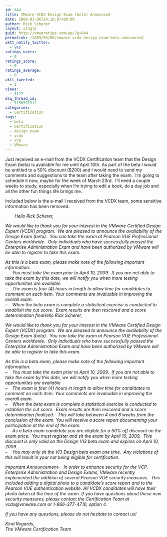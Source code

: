 ```yaml
---
id: 644
title: VMware VCDX Design Exam (beta) Announced
date: 2009-03-06T14:16:07+00:00
author: Rick Scherer
layout: single
guid: http://vmwaretips.com/wp/?p=644
permalink: /2009/03/06/vmware-vcdx-design-exam-beta-announced/
aktt_notify_twitter:
  - yes
ratings_users:
  - 0
ratings_score:
  - 0
ratings_average:
  - 0
aktt_tweeted:
  - 1
views:
  - 3127
dsq_thread_id:
  - 5156591512
categories:
  - Certification
tags:
  - beta
  - Certification
  - design exam
  - vcdx
  - vcp
  - VMware
---
```

Just received an e-mail from the VCDX Certification team that the Design Exam (beta) is available for me until April 10th. As part of the beta I would be entitled to a 50% discount ($200) and I would need to send my comments and suggestions to the team after taking the exam.  I&#8217;m going to schedule it now, maybe for the week of March 23rd.  I&#8217;ll need a couple weeks to study, especially when I&#8217;m trying to edit a book, do a day job and all the other fun things life brings me.

<!--more-->

Included below is the e-mail I received from the VCDX team, some sensitive information has been removed.

<p style="padding-left: 30px;">
  <em>Hello Rick Scherer,</p> 
  
  <p>
    We would like to thank you for your interest in the VMware Certified Design Expert (VCDX) program.  We are pleased to announce the availability of the Design Exam (beta).  You can take the exam at Pearson VUE Professional Centers worldwide.  Only individuals who have successfully passed the Enterprise Administration Exam and have been authorized by VMware will be able to register to take this exam.
  </p>
  
  <p>
    As this is a beta exam, please make note of the following important information:<br /> &#8211;    You must take the exam prior to April 10, 2009.  If you are not able to take the exam by this date, we will notify you when more testing opportunities are available<br /> &#8211;    The exam is four (4) hours in length to allow time for candidates to comment on each item. Your comments are invaluable in improving the overall exam.<br /> &#8211;    When the beta exam is complete a statistical exercise is conducted to establish the cut score.  Exam results are then rescored and a score determination finaHello Rick Scherer,
  </p>
  
  <p>
    We would like to thank you for your interest in the VMware Certified Design Expert (VCDX) program.  We are pleased to announce the availability of the Design Exam (beta).  You can take the exam at Pearson VUE Professional Centers worldwide.  Only individuals who have successfully passed the Enterprise Administration Exam and have been authorized by VMware will be able to register to take this exam.
  </p>
  
  <p>
    As this is a beta exam, please make note of the following important information:<br /> &#8211;    You must take the exam prior to April 10, 2009.  If you are not able to take the exam by this date, we will notify you when more testing opportunities are available<br /> &#8211;    The exam is four (4) hours in length to allow time for candidates to comment on each item. Your comments are invaluable in improving the overall exam.<br /> &#8211;    When the beta exam is complete a statistical exercise is conducted to establish the cut score.  Exam results are then rescored and a score determination finalized.   This will take between 4 and 6 weeks from the conclusion of the exam. You will receive a score report documenting your participation at the end of the exam.<br /> &#8211;    As a beta exam candidate you are eligible for a 50% off discount on the exam price.  You must register and sit the exam by April 10, 2009.  This discount is only valid on the Design VI3 beta exam and expires on April 10, 2009.<br /> &#8211;    You may only sit the VI3 Design beta exam one time.  Any violations of this will result in your not being eligible for certification.
  </p>
  
  <p>
    Important Announcement-   In order to enhance security for the VCP, Enterprise Administration and Design Exams, VMware recently implemented the addition of several Pearson VUE security measures.  This included adding a digital photo to a candidate’s score report and to the Pearson VUE authentication website. All VCDX candidates will have their photo taken at the time of the exam. If you have questions about these new security measures, please contact the Certification Team at vcdx@vmware.com or 1-866-377-4710, option 4.
  </p>
  
  <p>
    If you have any questions, please do not hesitate to contact us!
  </p>
  
  <p>
    Kind Regards,<br /> The VMware Certification Team</em>
  </p>